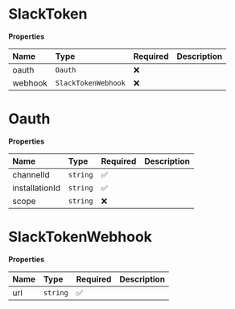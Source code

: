 # SlackToken

**Properties**

| Name    | Type                | Required | Description |
| :------ | :------------------ | :------- | :---------- |
| oauth   | `Oauth`             | ❌       |             |
| webhook | `SlackTokenWebhook` | ❌       |             |

# Oauth

**Properties**

| Name           | Type     | Required | Description |
| :------------- | :------- | :------- | :---------- |
| channelId      | `string` | ✅       |             |
| installationId | `string` | ✅       |             |
| scope          | `string` | ❌       |             |

# SlackTokenWebhook

**Properties**

| Name | Type     | Required | Description |
| :--- | :------- | :------- | :---------- |
| url  | `string` | ✅       |             |
